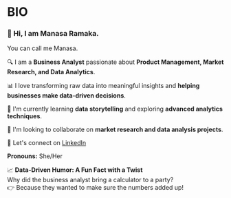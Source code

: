 # BIO
### 👋 Hi, I am Manasa Ramaka.
You can call me Manasa.

🔍 I am a **Business Analyst** passionate about **Product Management, Market Research, and Data Analytics**.

📊 I love transforming raw data into meaningful insights and **helping businesses make data-driven decisions**.

🚀 I'm currently learning **data storytelling** and exploring **advanced analytics techniques**.

🤝 I'm looking to collaborate on **market research and data analysis projects**.

🔗 Let's connect on [LinkedIn](https://www.linkedin.com/in/ramaka-manasa/)

**Pronouns:** She/Her

📈 **Data-Driven Humor: A Fun Fact with a Twist**  
Why did the business analyst bring a calculator to a party?  
👉 Because they wanted to make sure the numbers added up!

